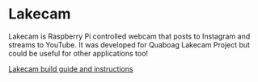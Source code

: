 # Lakecam

Lakecam is Raspberry Pi controlled webcam that posts to Instagram and streams to YouTube. It was developed for Quaboag Lakecam Project but could be useful for other applications too!

[Lakecam build guide and instructions](https://josephsamela.github.io/lakecam/setup)
